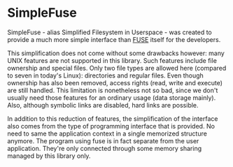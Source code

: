 # SimpleFuse

SimpleFuse - alias Simplified Filesystem in Userspace - was created to provide a much more simple interface than [FUSE](http://fuse.sourceforge.net/) itself for the developers.

This simplification does not come without some drawbacks however: many UNIX features are not supported in this library.
Such features include file ownership and special files.
Only two file types are allowed here (compared to seven in today's Linux): directories and regular files.
Even though ownership has also been removed, access rights (read, write and execute) are still handled.
This limitation is nonetheless not so bad, since we don't usually need those features for an ordinary usage (data storage mainly).
Also, although symbolic links are disabled, hard links are possible.

In addition to this reduction of features, the simplification of the interface also comes from the type of programming interface that is provided.
No need to same the application context in a single memorized structure anymore.
The program using fuse is in fact separate from the user application. They're only connected through some memory sharing managed by this library only.
